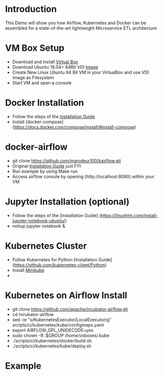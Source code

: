 # Introduction
This Demo will show you how Airflow, Kubernetes and Docker can be assembled for a state-of-the-art lightweight Microservice ETL architecture

# VM Box Setup
* Download and install [Virtual Box](https://www.virtualbox.org/)
* Download Ubuntu 18.04+ 64Bit VDI [Image](https://www.osboxes.org/)
* Create New Linux Ubuntu 64 Bit VM in your VirtualBox and use VDI Image as Filesystem
* Start VM and open a console

# Docker Installation
* Follow the steps of the [Installation Guide](https://www.digitalocean.com/community/tutorials/how-to-install-and-use-docker-on-ubuntu-18-04)
* Install [docker-compose] (https://docs.docker.com/compose/install/#install-compose) 

# docker-airflow
* git clone https://github.com/marodeur100/kairflow.git 
* Original [Installation Guide](https://github.com/puckel/docker-airflow) just FYI
* Run example by using Make run
* Access airflow console by opening (http://localhost:8080) within your VM

# Jupyter Installation (optional)
* Follow the steps of the [Installation Guide] (https://linuxhint.com/install-jupyter-notebook-ubuntu/)
* nohup jupyter notebook &

# Kubernetes Cluster 
* Follow Kubernetes for Python [Installation Guide] (https://github.com/kubernetes-client/Python)
* Install [Minikube](http://www.g33knotes.org/2016/09/using-minikube-for-kubernetes.html)
* 

# Kubernetes on Airflow Install
* git clone https://github.com/apache/incubator-airflow.git
* cd incubator-airflow
* sed -ie "s/KubernetesExecutor/LocalExecutor/g" scripts/ci/kubernetes/kube/configmaps.yaml
* export AIRFLOW_GPL_UNIDECODE=yes
* sudo chown -R :$GROUP /home/osboxes/.kube
* ./scripts/ci/kubernetes/docker/build.sh
* ./scripts/ci/kubernetes/kube/deploy.sh

# Example


